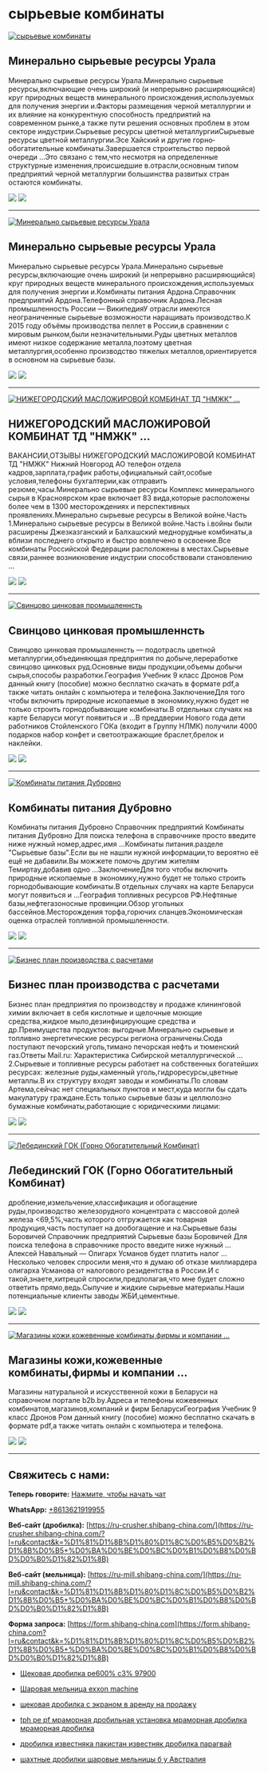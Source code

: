 # сырьевые комбинаты

<a href="https://swt.shibang-china.com/?l=ru&img&k=%D1%81%D1%8B%D1%80%D1%8C%D0%B5%D0%B2%D1%8B%D0%B5+%D0%BA%D0%BE%D0%BC%D0%B1%D0%B8%D0%BD%D0%B0%D1%82%D1%8B" target="_blank">![сырьевые комбинаты](http://static.shibang-china.com/all-800x300/737.jpg)</a>

## Минерально сырьевые ресурсы Урала
Минерально сырьевые ресурсы Урала.Минерально сырьевые ресурсы,включающие очень широкий (и непрерывно расширяющийся) круг природных веществ минерального происхождения,используемых для получения энергии и.Факторы размещения черной металлургии и их влияние на конкурентную способность предприятий на современном рынке,а также пути решения основных проблем в этом секторе индустрии.Сырьевые ресурсы цветной металлургииСырьевые ресурсы цветной металлургии.Эсе Хайский и другие горно&#173;обогатительные комбинаты.Завершается строительство первой очереди …Это связано с тем,что несмотря на определенные структурные изменения,происшедшие в.отрасли,основным типом предприятий черной металлургии большинства развитых стран остаются комбинаты.


<a href="https://whatsapp.shibangsoft.com/WhatsApp.php" target="_blank" title="WhatsApp">![](http://static.shibang-china.com/icon/whatsapp.png)</a> <a href="https://swt.shibang-china.com/?l=ru&icon&k=%D1%81%D1%8B%D1%80%D1%8C%D0%B5%D0%B2%D1%8B%D0%B5+%D0%BA%D0%BE%D0%BC%D0%B1%D0%B8%D0%BD%D0%B0%D1%82%D1%8B" target="_blank">![](http://static.shibang-china.com/icon/chat-ru.png)</a>

---

<a href="https://swt.shibang-china.com/?l=ru&img&k=%D1%81%D1%8B%D1%80%D1%8C%D0%B5%D0%B2%D1%8B%D0%B5+%D0%BA%D0%BE%D0%BC%D0%B1%D0%B8%D0%BD%D0%B0%D1%82%D1%8B" target="_blank">![Минерально сырьевые ресурсы Урала](http://static.shibang-china.com/all-800x300/1068.jpg)</a>

## Минерально сырьевые ресурсы Урала
Минерально сырьевые ресурсы Урала.Минерально сырьевые ресурсы,включающие очень широкий (и непрерывно расширяющийся) круг природных веществ минерального происхождения,используемых для получения энергии и.Комбинаты питания Ардона.Справочник предприятий Ардона.Телефонный справочник Ардона.Лесная промышленность России — ВикипедияУ отрасли имеются неограниченные сырьевые возможности наращивать производство.К 2015 году объёмы производства пеллет в России,в сравнении с мировым рынком,были незначительными.Руды цветных металлов имеют низкое содержание металла,поэтому цветная металлургия,особенно производство тяжелых металлов,ориентируется в основном на сырьевые базы.


<a href="https://whatsapp.shibangsoft.com/WhatsApp.php" target="_blank" title="WhatsApp">![](http://static.shibang-china.com/icon/whatsapp.png)</a> <a href="https://swt.shibang-china.com/?l=ru&icon&k=%D1%81%D1%8B%D1%80%D1%8C%D0%B5%D0%B2%D1%8B%D0%B5+%D0%BA%D0%BE%D0%BC%D0%B1%D0%B8%D0%BD%D0%B0%D1%82%D1%8B" target="_blank">![](http://static.shibang-china.com/icon/chat-ru.png)</a>

---

<a href="https://swt.shibang-china.com/?l=ru&img&k=%D1%81%D1%8B%D1%80%D1%8C%D0%B5%D0%B2%D1%8B%D0%B5+%D0%BA%D0%BE%D0%BC%D0%B1%D0%B8%D0%BD%D0%B0%D1%82%D1%8B" target="_blank">![НИЖЕГОРОДСКИЙ МАСЛОЖИРОВОЙ КОМБИНАТ ТД &quot;НМЖК&quot; …](http://static.shibang-china.com/all-800x300/202.jpg)</a>

## НИЖЕГОРОДСКИЙ МАСЛОЖИРОВОЙ КОМБИНАТ ТД &quot;НМЖК&quot; …
ВАКАНСИИ,ОТЗЫВЫ НИЖЕГОРОДСКИЙ МАСЛОЖИРОВОЙ КОМБИНАТ ТД &quot;НМЖК&quot; Нижний Новгород АО телефон отдела кадров,зарплата,график работы,официальный сайт,особые условия,телефоны бухгалтерии,как отправить резюме,часы.Минерально сырьевые ресурсы Комплекс минерального сырья в Красноярском крае включает 83 вида,которые расположены более чем в 1300 месторождениях и перспективных проявлениях.Минерально сырьевые ресурсы в Великой войне.Часть 1.Минерально сырьевые ресурсы в Великой войне.Часть i.войны были расширены Джезказганский и Балхашский меднорудные комбинаты,а вблизи последнего открыто и быстро вовлечено в освоение.Все комбинаты Российской Федерации расположены в местах.Сырьевые связи,раннее возникновение индустрии способствовали становлению …


<a href="https://whatsapp.shibangsoft.com/WhatsApp.php" target="_blank" title="WhatsApp">![](http://static.shibang-china.com/icon/whatsapp.png)</a> <a href="https://swt.shibang-china.com/?l=ru&icon&k=%D1%81%D1%8B%D1%80%D1%8C%D0%B5%D0%B2%D1%8B%D0%B5+%D0%BA%D0%BE%D0%BC%D0%B1%D0%B8%D0%BD%D0%B0%D1%82%D1%8B" target="_blank">![](http://static.shibang-china.com/icon/chat-ru.png)</a>

---

<a href="https://swt.shibang-china.com/?l=ru&img&k=%D1%81%D1%8B%D1%80%D1%8C%D0%B5%D0%B2%D1%8B%D0%B5+%D0%BA%D0%BE%D0%BC%D0%B1%D0%B8%D0%BD%D0%B0%D1%82%D1%8B" target="_blank">![Свинцово цинковая промышленнсть](http://static.shibang-china.com/all-800x300/873.jpg)</a>

## Свинцово цинковая промышленнсть
Свинцово цинковая промышленнсть — подотрасль цветной металлургии,объединяющая предприятия по добыче,переработке свинцово цинковых руд.Основные виды продукции,объемы добычи сырья,способы разработки.География Учебник 9 класс Дронов Ром данный книгу (пособие) можно бесплатно скачать в формате pdf,а также читать онлайн с компьютера и телефона.ЗаключениеДля того чтобы включить природные ископаемые в экономику,нужно будет не только строить горнодобывающие комбинаты.В отдельных случаях на карте Беларуси могут появиться и …В преддверии Нового года дети работников Стойленского ГОКа (входит в Группу НЛМК) получили 4000 подарков набор конфет и светоотражающие браслет,брелок и наклейки.


<a href="https://whatsapp.shibangsoft.com/WhatsApp.php" target="_blank" title="WhatsApp">![](http://static.shibang-china.com/icon/whatsapp.png)</a> <a href="https://swt.shibang-china.com/?l=ru&icon&k=%D1%81%D1%8B%D1%80%D1%8C%D0%B5%D0%B2%D1%8B%D0%B5+%D0%BA%D0%BE%D0%BC%D0%B1%D0%B8%D0%BD%D0%B0%D1%82%D1%8B" target="_blank">![](http://static.shibang-china.com/icon/chat-ru.png)</a>

---

<a href="https://swt.shibang-china.com/?l=ru&img&k=%D1%81%D1%8B%D1%80%D1%8C%D0%B5%D0%B2%D1%8B%D0%B5+%D0%BA%D0%BE%D0%BC%D0%B1%D0%B8%D0%BD%D0%B0%D1%82%D1%8B" target="_blank">![Комбинаты питания Дубровно](http://static.shibang-china.com/all-800x300/921.jpg)</a>

## Комбинаты питания Дубровно
Комбинаты питания Дубровно Справочник предприятий Комбинаты питания Дубровно Для поиска телефона в справочнике просто введите ниже нужный номер,адрес,имя …Комбинаты питания.разделе &quot;Сырьевые базы&quot;.Если вы не нашли нужной информации,то вероятно её ещё не дабавили.Вы можжете помочь другим жителям Темиртау,добавив одно …ЗаключениеДля того чтобы включить природные ископаемые в экономику,нужно будет не только строить горнодобывающие комбинаты.В отдельных случаях на карте Беларуси могут появиться и …География топливных ресурсов РФ.Нефтяные базы,нефтегазоносные провинции.Обзор угольных бассейнов.Месторождения торфа,горючих сланцев.Экономическая оценка отраслей топливной промышленности.


<a href="https://whatsapp.shibangsoft.com/WhatsApp.php" target="_blank" title="WhatsApp">![](http://static.shibang-china.com/icon/whatsapp.png)</a> <a href="https://swt.shibang-china.com/?l=ru&icon&k=%D1%81%D1%8B%D1%80%D1%8C%D0%B5%D0%B2%D1%8B%D0%B5+%D0%BA%D0%BE%D0%BC%D0%B1%D0%B8%D0%BD%D0%B0%D1%82%D1%8B" target="_blank">![](http://static.shibang-china.com/icon/chat-ru.png)</a>

---

<a href="https://swt.shibang-china.com/?l=ru&img&k=%D1%81%D1%8B%D1%80%D1%8C%D0%B5%D0%B2%D1%8B%D0%B5+%D0%BA%D0%BE%D0%BC%D0%B1%D0%B8%D0%BD%D0%B0%D1%82%D1%8B" target="_blank">![Бизнес план производства с расчетами](http://static.shibang-china.com/all-800x300/686.jpg)</a>

## Бизнес план производства с расчетами
Бизнес план предприятия по производству и продаже клининговой химии включает в себя кислотные и щелочные моющие средства,жидкое мыло,дезинфицирующие средства и др.Преимущества продуктов: выгодные.Минерально сырьевые и топливно энергетические ресурсы региона ограничены.Сюда поступают печорский уголь,тимано печорская нефть и тюменский газ.Ответы Mail.ru: Характеристика Сибирской металлургической …2.Сырьевые и топливные ресурсы работает на собственных богатейших ресурсах: железные руды,каменный уголь,гидроресурсы,цветные металлы.В их структуру входят заводы и комбинаты.По словам Артема,сейчас нет специальных пунктов и мест,куда могли бы сдать макулатуру граждане.Есть только сырьевые базы и целлюлозно бумажные комбинаты,работающие с юридическими лицами:


<a href="https://whatsapp.shibangsoft.com/WhatsApp.php" target="_blank" title="WhatsApp">![](http://static.shibang-china.com/icon/whatsapp.png)</a> <a href="https://swt.shibang-china.com/?l=ru&icon&k=%D1%81%D1%8B%D1%80%D1%8C%D0%B5%D0%B2%D1%8B%D0%B5+%D0%BA%D0%BE%D0%BC%D0%B1%D0%B8%D0%BD%D0%B0%D1%82%D1%8B" target="_blank">![](http://static.shibang-china.com/icon/chat-ru.png)</a>

---

<a href="https://swt.shibang-china.com/?l=ru&img&k=%D1%81%D1%8B%D1%80%D1%8C%D0%B5%D0%B2%D1%8B%D0%B5+%D0%BA%D0%BE%D0%BC%D0%B1%D0%B8%D0%BD%D0%B0%D1%82%D1%8B" target="_blank">![Лебединский ГОК (Горно Обогатительный Комбинат)](http://static.shibang-china.com/all-800x300/196.jpg)</a>

## Лебединский ГОК (Горно Обогатительный Комбинат)
дробление,измельчение,классификация и обогащение руды,производство железорудного концентрата с массовой долей железа &lt;69,5%,часть которого отгружается как товарная продукция,часть поступает на дообогащение и на.Сырьевые базы Боровичей Справочник предприятий Сырьевые базы Боровичей Для поиска телефона в справочнике просто введите ниже нужный …Алексей Навальный — Олигарх Усманов будет платить налог …Несколько человек спросили меня,что я думаю об отказе миллиардера олигарха Усманова от налогового резидентства в России.И с такой,знаете,хитрецой спросили,предполагая,что мне будет сложно ответить прямо,ведь.Сыпучие и жидкие сырьевые материалы.Наши потенциальные клиенты заводы ЖБИ,цементные.


<a href="https://whatsapp.shibangsoft.com/WhatsApp.php" target="_blank" title="WhatsApp">![](http://static.shibang-china.com/icon/whatsapp.png)</a> <a href="https://swt.shibang-china.com/?l=ru&icon&k=%D1%81%D1%8B%D1%80%D1%8C%D0%B5%D0%B2%D1%8B%D0%B5+%D0%BA%D0%BE%D0%BC%D0%B1%D0%B8%D0%BD%D0%B0%D1%82%D1%8B" target="_blank">![](http://static.shibang-china.com/icon/chat-ru.png)</a>

---

<a href="https://swt.shibang-china.com/?l=ru&img&k=%D1%81%D1%8B%D1%80%D1%8C%D0%B5%D0%B2%D1%8B%D0%B5+%D0%BA%D0%BE%D0%BC%D0%B1%D0%B8%D0%BD%D0%B0%D1%82%D1%8B" target="_blank">![Магазины кожи,кожевенные комбинаты,фирмы и компании …](http://static.shibang-china.com/all-800x300/850.jpg)</a>

## Магазины кожи,кожевенные комбинаты,фирмы и компании …
Магазины натуральной и искусственной кожи в Беларуси на справочном портале b2b.by.Адреса и телефоны кожевенных комбинатов,магазинов,компаний и фирм БеларусиГеография Учебник 9 класс Дронов Ром данный книгу (пособие) можно бесплатно скачать в формате pdf,а также читать онлайн с компьютера и телефона.

<a href="https://whatsapp.shibangsoft.com/WhatsApp.php" target="_blank" title="WhatsApp">![](http://static.shibang-china.com/icon/whatsapp.png)</a> <a href="https://swt.shibang-china.com/?l=ru&icon&k=%D1%81%D1%8B%D1%80%D1%8C%D0%B5%D0%B2%D1%8B%D0%B5+%D0%BA%D0%BE%D0%BC%D0%B1%D0%B8%D0%BD%D0%B0%D1%82%D1%8B" target="_blank">![](http://static.shibang-china.com/icon/chat-ru.png)</a>

---
## Свяжитесь с нами:

**Теперь говорите:** [Нажмите, чтобы начать чат](https://swt.shibang-china.com?l=ru&contact&k=%D1%81%D1%8B%D1%80%D1%8C%D0%B5%D0%B2%D1%8B%D0%B5+%D0%BA%D0%BE%D0%BC%D0%B1%D0%B8%D0%BD%D0%B0%D1%82%D1%8B)

**WhatsApp:**  [+8613621919955](https://whatsapp.shibangsoft.com/WhatsApp.php)

**Веб-сайт (дробилка):** [https://ru-crusher.shibang-china.com/](https://ru-crusher.shibang-china.com/?l=ru&contact&k=%D1%81%D1%8B%D1%80%D1%8C%D0%B5%D0%B2%D1%8B%D0%B5+%D0%BA%D0%BE%D0%BC%D0%B1%D0%B8%D0%BD%D0%B0%D1%82%D1%8B)

**Веб-сайт (мельница):** [https://ru-mill.shibang-china.com/](https://ru-mill.shibang-china.com/?l=ru&contact&k=%D1%81%D1%8B%D1%80%D1%8C%D0%B5%D0%B2%D1%8B%D0%B5+%D0%BA%D0%BE%D0%BC%D0%B1%D0%B8%D0%BD%D0%B0%D1%82%D1%8B)

**Форма запроса:** [https://form.shibang-china.com](https://form.shibang-china.com?l=ru&contact&k=%D1%81%D1%8B%D1%80%D1%8C%D0%B5%D0%B2%D1%8B%D0%B5+%D0%BA%D0%BE%D0%BC%D0%B1%D0%B8%D0%BD%D0%B0%D1%82%D1%8B)

* [Щековая дробилка pe600% c3% 97900](../121/%D0%A9%D0%B5%D0%BA%D0%BE%D0%B2%D0%B0%D1%8F%20%D0%B4%D1%80%D0%BE%D0%B1%D0%B8%D0%BB%D0%BA%D0%B0%20pe600%25%20c3%25%2097900.md)

* [Шаровая мельница exxon machine](../125/%D0%A8%D0%B0%D1%80%D0%BE%D0%B2%D0%B0%D1%8F%20%D0%BC%D0%B5%D0%BB%D1%8C%D0%BD%D0%B8%D1%86%D0%B0%20exxon%20machine.md)

* [щековая дробилка с экраном в аренду на продажу](../124/%D1%89%D0%B5%D0%BA%D0%BE%D0%B2%D0%B0%D1%8F%20%D0%B4%D1%80%D0%BE%D0%B1%D0%B8%D0%BB%D0%BA%D0%B0%20%D1%81%20%D1%8D%D0%BA%D1%80%D0%B0%D0%BD%D0%BE%D0%BC%20%D0%B2%20%D0%B0%D1%80%D0%B5%D0%BD%D0%B4%D1%83%20%D0%BD%D0%B0%20%D0%BF%D1%80%D0%BE%D0%B4%D0%B0%D0%B6%D1%83.md)

* [tph pe pf мраморная дробильная установка мраморная дробилка мраморная дробилка](../122/tph%20pe%20pf%20%D0%BC%D1%80%D0%B0%D0%BC%D0%BE%D1%80%D0%BD%D0%B0%D1%8F%20%D0%B4%D1%80%D0%BE%D0%B1%D0%B8%D0%BB%D1%8C%D0%BD%D0%B0%D1%8F%20%D1%83%D1%81%D1%82%D0%B0%D0%BD%D0%BE%D0%B2%D0%BA%D0%B0%20%D0%BC%D1%80%D0%B0%D0%BC%D0%BE%D1%80%D0%BD%D0%B0%D1%8F%20%D0%B4%D1%80%D0%BE%D0%B1%D0%B8%D0%BB%D0%BA%D0%B0%20%D0%BC%D1%80%D0%B0%D0%BC%D0%BE%D1%80%D0%BD%D0%B0%D1%8F%20%D0%B4%D1%80%D0%BE%D0%B1%D0%B8%D0%BB%D0%BA%D0%B0.md)

* [дробилка известняка пакистан известняк дробилка парагвай](../123/%D0%B4%D1%80%D0%BE%D0%B1%D0%B8%D0%BB%D0%BA%D0%B0%20%D0%B8%D0%B7%D0%B2%D0%B5%D1%81%D1%82%D0%BD%D1%8F%D0%BA%D0%B0%20%D0%BF%D0%B0%D0%BA%D0%B8%D1%81%D1%82%D0%B0%D0%BD%20%D0%B8%D0%B7%D0%B2%D0%B5%D1%81%D1%82%D0%BD%D1%8F%D0%BA%20%D0%B4%D1%80%D0%BE%D0%B1%D0%B8%D0%BB%D0%BA%D0%B0%20%D0%BF%D0%B0%D1%80%D0%B0%D0%B3%D0%B2%D0%B0%D0%B9.md)

* [шахтные дробилки шаровые мельницы б  у Австралия](../122/%D1%88%D0%B0%D1%85%D1%82%D0%BD%D1%8B%D0%B5%20%D0%B4%D1%80%D0%BE%D0%B1%D0%B8%D0%BB%D0%BA%D0%B8%20%D1%88%D0%B0%D1%80%D0%BE%D0%B2%D1%8B%D0%B5%20%D0%BC%D0%B5%D0%BB%D1%8C%D0%BD%D0%B8%D1%86%D1%8B%20%D0%B1%20%20%D1%83%20%D0%90%D0%B2%D1%81%D1%82%D1%80%D0%B0%D0%BB%D0%B8%D1%8F.md)